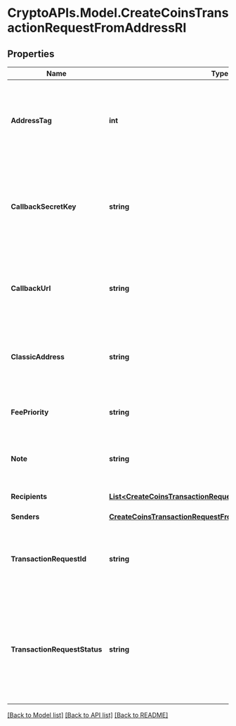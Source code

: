 # CryptoAPIs.Model.CreateCoinsTransactionRequestFromAddressRI

## Properties

Name | Type | Description | Notes
------------ | ------------- | ------------- | -------------
**AddressTag** | **int** | Defines a specific Tag that is an additional XRP address feature. It helps identify a transaction recipient beyond a wallet address. The tag that was encoded into the x-Address along with the Source Classic Address. | [optional] 
**CallbackSecretKey** | **string** | Represents the Secret Key value provided by the customer. This field is used for security purposes during the callback notification, in order to prove the sender of the callback as Crypto APIs. For more information please see our [Documentation](https://developers.cryptoapis.io/technical-documentation/general-information/callbacks#callback-security). | [optional] 
**CallbackUrl** | **string** | Represents the URL that is set by the customer where the callback will be received at. The callback notification will be received only if and when the event occurs. &#x60;We support ONLY httpS type of protocol&#x60;. | [optional] 
**ClassicAddress** | **string** | Represents the public address, which is a compressed and shortened form of a public key. The classic address is shown when the source address is an x-Address. | [optional] 
**FeePriority** | **string** | Represents the fee priority of the automation, whether it is \&quot;slow\&quot;, \&quot;standard\&quot; or \&quot;fast\&quot;. | 
**Note** | **string** | Represents an optional note to add a free text in, explaining or providing additional detail on the transaction request. | [optional] 
**Recipients** | [**List&lt;CreateCoinsTransactionRequestFromAddressRIRecipients&gt;**](CreateCoinsTransactionRequestFromAddressRIRecipients.md) | Defines the destination for the transaction, i.e. the recipient(s). | 
**Senders** | [**CreateCoinsTransactionRequestFromAddressRISenders**](CreateCoinsTransactionRequestFromAddressRISenders.md) |  | 
**TransactionRequestId** | **string** | Represents a unique identifier of the transaction request (the request sent to make a transaction), which helps in identifying which callback and which &#x60;referenceId&#x60; concern that specific transaction request. | 
**TransactionRequestStatus** | **string** | Defines the status of the transaction request, e.g. \&quot;created, \&quot;await_approval\&quot;, \&quot;pending\&quot;, \&quot;prepared\&quot;, \&quot;signed\&quot;, \&quot;broadcasted\&quot;, \&quot;success\&quot;, \&quot;failed\&quot;, \&quot;rejected\&quot;, mined\&quot;. | 

[[Back to Model list]](../README.md#documentation-for-models) [[Back to API list]](../README.md#documentation-for-api-endpoints) [[Back to README]](../README.md)

